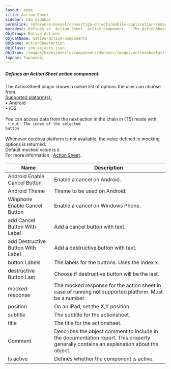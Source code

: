 ```yaml
---
layout: page
title: Action Sheet
sidebar: c8o_sidebar
permalink: reference-manual/convertigo-objects/mobile-application/components/native-action-components/action-sheet/
metadesc: Defines an  Action Sheet  action component.   The ActionSheet plugin shows a native list of options the user can choose from.  Supported platorm(s)   
ObjGroup: Native Actions
ObjCatName: native-action-components
ObjName: ActionSheetAction
ObjClass: ion_objects.json
ObjIcon: /images/beans/mobile/components/dynamic/images/actionsheetaction_color_32x32.png
topnav: topnavobj
---
```

##### Defines an <i>Action Sheet</i> action component. <br/>

 The ActionSheet plugin shows a native list of options the user can choose from.<br/>
<u>Supported platorm(s):</u> <br/>
 • Android<br/>
 • iOS<br/>
<br/>
You can access data from the next action in the chain in (TS) mode with: <code><br/>
 • out: The index of the selected button</code><br/>
<br/>
Whenever cordova platform is not available, the value defined in mocking options is returned.<br/>
 Default mocked value is <code>0</code>.<br/>
For more information : <a target='_blank' href='https://github.com/EddyVerbruggen/cordova-plugin-actionsheet'>Action Sheet</a>.

Name | Description 
--- | ---
Android Enable Cancel Button | Enable a cancel on Android.
Android Theme | Theme to be used on Android.
Winphone Enable Cancel Button | Enable a cancel on Windows Phone.
add Cancel Button With Label | Add a cancel button with text.
add Destructive Button With Label | Add a destructive button with text.
button Labels | The labels for the buttons. Uses the index x.
destructive Button Last | Choose if destructive button will be the last.
mocked response | The mocked response for the action sheet in case of running not supported platform. Must be a number.
position | On an iPad, set the X,Y position.
subtitle | The subtitle for the actionsheet.
title | The title for the actionsheet.
Comment | Describes the object comment to include in the documentation report.  This property generally contains an explanation about the object. 
Is active | Defines whether the component is active. 

